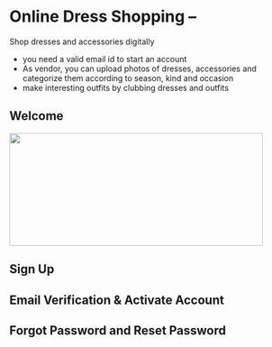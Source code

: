 # Online Dress Shopping  – 
  Shop dresses and accessories digitally 
- you need a valid email id to start an account
- As vendor, you can upload photos of dresses, accessories and categorize them according to season, kind and occasion
- make interesting outfits by clubbing dresses and outfits

## Welcome
<img src="https://github.com/shakshi/Online-Dress-Shopping/blob/master/screenshots/Welcome.png" height="200" width="450">

## Sign Up

## Email Verification & Activate Account

## Forgot Password and Reset Password

